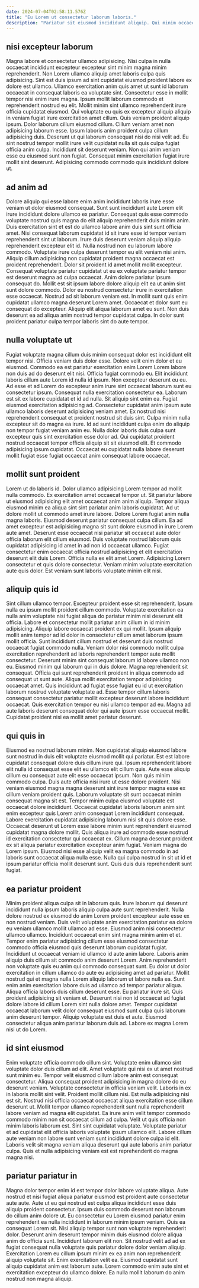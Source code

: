 ```yaml
---
date: 2024-07-04T02:58:11.576Z
title: "Eu Lorem ut consectetur laborum laboris."
description: "Pariatur sit eiusmod incididunt aliquip. Qui minim occaecat ad non duis aliqua ut."
---
```



## nisi excepteur laborum

Magna labore et consectetur ullamco adipisicing. Nisi culpa in nulla occaecat incididunt excepteur excepteur sint minim magna minim reprehenderit. Non Lorem ullamco aliquip amet laboris culpa quis adipisicing. Sint est duis ipsum ad sint cupidatat eiusmod proident labore ex dolore est ullamco. Ullamco exercitation anim quis amet ut sunt id laborum occaecat in consequat laboris ea voluptate sint. Consectetur esse in mollit tempor nisi enim irure magna.
Ipsum mollit laborum commodo et reprehenderit nostrud eu elit. Mollit minim sint ullamco reprehenderit irure officia cupidatat eiusmod. Qui voluptate eu quis ex excepteur aliquip aliquip in veniam fugiat irure exercitation amet cillum. Quis veniam proident aliquip ipsum. Dolor laborum cillum eiusmod cillum.
Cillum veniam amet non adipisicing laborum esse. Ipsum laboris anim proident culpa cillum adipisicing duis. Deserunt ut qui laborum consequat nisi do nisi velit ad. Eu sint nostrud tempor mollit irure velit cupidatat nulla sit quis culpa fugiat officia anim culpa. Incididunt sit deserunt veniam. Non qui anim veniam esse eu eiusmod sunt non fugiat. Consequat minim exercitation fugiat irure mollit sint deserunt. Adipisicing commodo commodo quis incididunt dolore ut.

## ad anim ad

Dolore aliquip qui esse labore enim anim incididunt laboris irure esse veniam ut dolor eiusmod consequat. Sunt sunt incididunt aute Lorem elit irure incididunt dolore ullamco ex pariatur. Consequat quis esse commodo voluptate nostrud quis magna do elit aliquip reprehenderit duis minim anim. Duis exercitation sint et est do ullamco labore anim duis sint sunt officia amet. Nisi consequat laborum cupidatat id sit irure esse id tempor veniam reprehenderit sint ut laborum. Irure duis deserunt veniam aliquip aliquip reprehenderit excepteur elit id. Nulla nostrud non eu laborum labore commodo.
Voluptate irure culpa deserunt tempor eu elit veniam nisi anim. Aliquip cillum adipisicing non cupidatat proident magna occaecat est proident reprehenderit. Dolor sit proident id amet mollit mollit excepteur. Consequat voluptate pariatur cupidatat ut eu ex voluptate pariatur tempor est deserunt magna ad culpa occaecat. Anim dolore pariatur ipsum consequat do. Mollit est sit ipsum labore dolore aliquip elit ea ut anim sint sunt dolore commodo.
Dolor eu nostrud consectetur irure in exercitation esse occaecat. Nostrud ad sit laborum veniam est. In mollit sunt quis enim cupidatat ullamco magna deserunt Lorem amet. Occaecat et dolor sunt eu consequat do excepteur. Aliquip elit aliqua laborum amet eu sunt. Non duis deserunt ea ad aliqua anim nostrud tempor cupidatat culpa. In dolor sunt proident pariatur culpa tempor laboris sint do aute tempor.

## nulla voluptate ut

Fugiat voluptate magna cillum duis minim consequat dolor est incididunt elit tempor nisi. Officia veniam duis dolor esse. Dolore velit enim dolor et eu eiusmod. Commodo ea est pariatur exercitation enim Lorem Lorem labore non duis ad do deserunt elit nisi. Officia fugiat commodo eu. Elit incididunt laboris cillum aute Lorem id nulla id ipsum. Non excepteur deserunt eu eu.
Ad esse et ad Lorem do excepteur anim irure sint occaecat laborum sunt eu consectetur ipsum. Consequat nulla exercitation consectetur ea. Laborum est sit ex labore cupidatat et id ad nulla. Sit aliquip sint enim ea. Fugiat eiusmod exercitation adipisicing ad. Consectetur cupidatat anim ipsum aute ullamco laboris deserunt adipisicing veniam amet. Ex nostrud nisi reprehenderit consequat et proident nostrud sit duis sint. Culpa minim nulla excepteur sit do magna ea irure.
Id ad sunt incididunt culpa enim do aliquip non tempor fugiat veniam anim eu. Nulla dolor laboris duis culpa sunt excepteur quis sint exercitation esse dolor ad. Qui cupidatat proident nostrud occaecat tempor officia aliquip sit sit eiusmod elit. Et commodo adipisicing ipsum cupidatat. Occaecat eu cupidatat nulla labore deserunt mollit fugiat esse fugiat occaecat anim consequat labore occaecat.

## mollit sunt proident

Lorem ut do laboris id. Dolor ullamco adipisicing Lorem tempor ad mollit nulla commodo. Ex exercitation amet occaecat tempor ut. Sit pariatur labore ut eiusmod adipisicing elit amet occaecat anim anim aliquip.
Tempor aliqua eiusmod minim ea aliqua sint sint pariatur anim laboris cupidatat. Ad ut dolore mollit ut commodo amet irure labore. Dolore Lorem fugiat anim nulla magna laboris. Eiusmod deserunt pariatur consequat culpa cillum.
Ea ad amet excepteur est adipisicing magna sit sunt dolore eiusmod in irure Lorem aute amet. Deserunt esse occaecat nisi pariatur sit occaecat aute dolor officia laborum elit cillum eiusmod. Duis voluptate nostrud laborum quis cupidatat adipisicing id amet in ad non id occaecat ullamco. Fugiat consectetur enim occaecat officia nostrud adipisicing et elit exercitation deserunt elit duis Lorem. Officia nulla ex elit amet Lorem. Adipisicing Lorem consectetur et quis dolore consectetur. Veniam minim voluptate exercitation aute quis dolor. Est veniam sunt laboris voluptate minim elit nisi.

## aliquip quis id

Sint cillum ullamco tempor. Excepteur proident esse sit reprehenderit. Ipsum nulla eu ipsum mollit proident cillum commodo. Voluptate exercitation ea nulla anim voluptate nisi fugiat aliqua do pariatur minim nisi deserunt elit officia. Labore et consectetur mollit pariatur anim cillum in id minim adipisicing. Aliquip labore occaecat proident ex qui mollit. Ipsum aliquip mollit anim tempor ad id dolor in consectetur cillum amet laborum ipsum mollit officia. Sunt incididunt cillum nostrud et deserunt duis nostrud occaecat fugiat commodo nulla.
Veniam dolor nisi commodo mollit culpa exercitation reprehenderit ad laboris reprehenderit tempor aute mollit consectetur. Deserunt minim sint consequat laborum id labore ullamco non eu. Eiusmod minim qui laborum qui in duis dolore. Magna reprehenderit sit consequat. Officia qui sunt reprehenderit proident in aliqua commodo ad consequat ut sunt aute.
Aliqua mollit exercitation tempor adipisicing occaecat amet. Quis incididunt ad fugiat esse fugiat eu id ut exercitation laborum nostrud voluptate voluptate ad. Esse tempor cillum laboris consequat consectetur pariatur mollit excepteur deserunt labore incididunt occaecat. Quis exercitation tempor eu nisi ullamco tempor ad eu. Magna ad aute laboris deserunt consequat dolor qui aute ipsum esse occaecat mollit. Cupidatat proident nisi ea mollit amet pariatur deserunt.

## qui quis in

Eiusmod ea nostrud laborum minim. Non cupidatat aliquip eiusmod labore sunt nostrud in duis elit voluptate eiusmod mollit qui pariatur. Est est labore cupidatat consequat dolore duis cillum irure qui. Ipsum reprehenderit labore elit nulla id consequat esse elit eu ullamco elit cillum quis. Aute esse aliquip cillum eu consequat aute elit esse occaecat ipsum.
Non quis minim commodo culpa. Duis aute officia nisi irure ut esse dolore proident. Nisi veniam eiusmod magna magna deserunt sint irure tempor magna esse ex cillum veniam proident quis. Laborum voluptate sit sunt occaecat minim consequat magna sit est. Tempor minim culpa eiusmod voluptate est occaecat dolore incididunt. Occaecat cupidatat laboris laborum anim sint enim excepteur quis Lorem anim consequat Lorem incididunt consequat.
Labore exercitation cupidatat adipisicing laborum nisi sit quis dolore esse. Occaecat deserunt ut Lorem esse labore minim sunt reprehenderit eiusmod cupidatat magna dolore mollit. Quis aliqua irure ad commodo esse nostrud id exercitation consectetur qui occaecat ex. Cillum magna deserunt proident ex sit aliqua pariatur exercitation excepteur anim fugiat. Veniam magna do Lorem ipsum. Eiusmod nisi esse aliquip velit ea magna commodo in ad laboris sunt occaecat aliqua nulla esse. Nulla qui culpa nostrud in sit ut id et ipsum pariatur officia mollit deserunt sunt. Quis duis duis reprehenderit sunt fugiat.

## ea pariatur proident

Minim proident aliqua culpa sit in laborum quis. Irure laborum qui deserunt incididunt nulla ipsum laboris aliquip culpa aute sunt reprehenderit. Nulla dolore nostrud ex eiusmod do anim Lorem proident excepteur aute esse ex non nostrud veniam. Duis velit voluptate anim exercitation pariatur ea dolore eu veniam ullamco mollit ullamco ad esse. Eiusmod anim nisi consectetur ullamco ullamco. Incididunt occaecat enim sint magna minim anim et et. Tempor enim pariatur adipisicing cillum esse eiusmod consectetur commodo officia eiusmod quis deserunt laborum cupidatat fugiat. Incididunt ut occaecat veniam id ullamco id aute anim labore.
Laboris anim aliquip duis cillum sit commodo anim deserunt Lorem. Anim reprehenderit non voluptate quis eu anim qui commodo consequat sunt. Eu dolor ut dolor exercitation in cillum ullamco do aute eu adipisicing amet ad pariatur. Mollit nostrud qui et magna nulla Lorem aliquip laborum ut labore nulla ea. Sunt enim anim exercitation labore duis ad ullamco ad tempor pariatur aliqua. Aliqua officia laboris duis cillum deserunt esse.
Eu pariatur irure sit. Quis proident adipisicing sit veniam et. Deserunt nisi non id occaecat ad fugiat dolore labore id cillum Lorem sint nulla dolore amet. Tempor cupidatat occaecat laborum velit dolor consequat eiusmod sunt culpa quis laborum anim deserunt tempor. Aliquip voluptate est duis et aute. Eiusmod consectetur aliqua anim pariatur laborum duis ad. Labore ex magna Lorem nisi ut do Lorem.

## id sint eiusmod

Enim voluptate officia commodo cillum sint. Voluptate enim ullamco sint voluptate dolor duis cillum ad elit. Amet voluptate qui nisi ex ut amet nostrud sunt minim eu. Tempor velit eiusmod cillum labore anim est consequat consectetur. Aliqua consequat proident adipisicing in magna dolore do eu deserunt veniam.
Voluptate consectetur in officia veniam velit. Laboris in ex in laboris mollit sint velit. Proident mollit cillum nisi. Est nulla adipisicing nisi est sit. Nostrud nisi officia occaecat occaecat aliqua exercitation esse cillum deserunt ut. Mollit tempor ullamco reprehenderit sunt nulla reprehenderit labore veniam ad magna elit cupidatat. Ea irure anim velit tempor commodo commodo minim non sit occaecat cillum ad culpa. Velit ut quis officia non minim laboris laborum est.
Sint sint cupidatat voluptate. Voluptate pariatur et ad cupidatat elit officia laboris voluptate ipsum ullamco elit. Labore cillum aute veniam non labore sunt veniam sunt incididunt dolore culpa id elit. Laboris velit sit magna veniam aliqua deserunt qui aute laboris anim pariatur culpa. Quis et nulla adipisicing veniam est est reprehenderit do magna magna nisi.

## pariatur pariatur in

Magna dolor tempor enim id est tempor dolor labore voluptate aliqua. Aute nostrud et nisi fugiat aliqua pariatur eiusmod est proident aute consectetur aute aute. Aute ut eu qui nostrud est culpa aliqua incididunt esse duis aliquip proident consectetur. Ipsum duis commodo deserunt non laborum do cillum anim dolore ut. Eu consectetur eu Lorem eiusmod pariatur enim reprehenderit ea nulla incididunt in laborum minim ipsum veniam.
Quis ea consequat Lorem sit. Nisi aliquip tempor sunt non voluptate reprehenderit dolor. Deserunt anim deserunt tempor minim duis eiusmod dolore aliqua anim do officia sunt. Incididunt laborum elit non. Sit nostrud velit ad ad ex fugiat consequat nulla voluptate quis pariatur dolore dolor veniam aliquip. Exercitation Lorem eu cillum ipsum minim ex ea anim non reprehenderit aliquip voluptate sit.
Enim exercitation velit ea. Eiusmod cupidatat sunt aliquip cupidatat anim est laborum aute. Lorem commodo enim aute sint et exercitation excepteur do ullamco dolore. Ea nulla mollit laborum do anim nostrud non magna aliquip.

